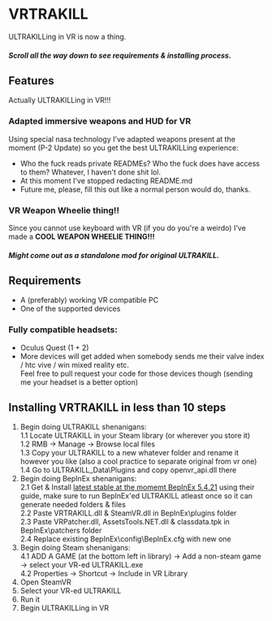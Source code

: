 # VRTRAKILL
ULTRAKILLing in VR is now a thing.  
##### Scroll all the way down to see requirements & installing process.

## Features
Actually ULTRAKILLing in VR!!!

### Adapted immersive weapons and HUD for VR
Using special nasa technology I've adapted weapons present at the moment (P-2 Update) so you get the best ULTRAKILLing experience:
- Who the fuck reads private READMEs? Who the fuck does have access to them? Whatever, I haven't done shit lol.
- At this moment I've stopped redacting README.md
- Future me, please, fill this out like a normal person would do, thanks.

### VR Weapon Wheelie thing!!
Since you cannot use keyboard with VR (if you do you're a weirdo) I've made a **COOL WEAPON WHEELIE THING!!!**
##### Might come out as a standalone mod for original ULTRAKILL.

## Requirements
- A (preferably) working VR compatible PC
- One of the supported devices
### Fully compatible headsets:
- Oculus Quest (1 + 2)  
- More devices will get added when somebody sends me their valve index / htc vive / win mixed reality etc.  
Feel free to pull request your code for those devices though (sending me your headset is a better option)

## Installing VRTRAKILL in less than 10 steps
1. Begin doing ULTRAKILL shenanigans:  
  1.1 Locate ULTRAKILL in your Steam library (or wherever you store it)  
  1.2 RMB -> Manage -> Browse local files  
  1.3 Copy your ULTRAKILL to a new whatever folder and rename it however you like (also a cool practice to separate original from vr one)  
  1.4 Go to ULTRAKILL_Data\Plugins and copy openvr_api.dll there  
2. Begin doing BepInEx shenanigans:  
  2.1 Get & Install [latest stable at the momemt BepInEx 5.4.21](https://github.com/BepInEx/BepInEx/releases/tag/v5.4.21) using their guide, make sure to run BepInEx'ed ULTRAKILL atleast once so it can generate needed folders & files  
  2.2 Paste VRTRAKILL.dll & SteamVR.dll in BepInEx\plugins folder  
  2.3 Paste VRPatcher.dll, AssetsTools.NET.dll & classdata.tpk in BepInEx\patchers folder  
  2.4 Replace existing BepInEx\config\BepInEx.cfg with new one
4. Begin doing Steam shenanigans:  
  4.1 ADD A GAME (at the bottom left in library) -> Add a non-steam game -> select your VR-ed ULTRAKILL.exe  
  4.2 Properties -> Shortcut -> Include in VR Library
5. Open SteamVR
6. Select your VR-ed ULTRAKILL
7. Run it
8. Begin ULTRAKILLing in VR

